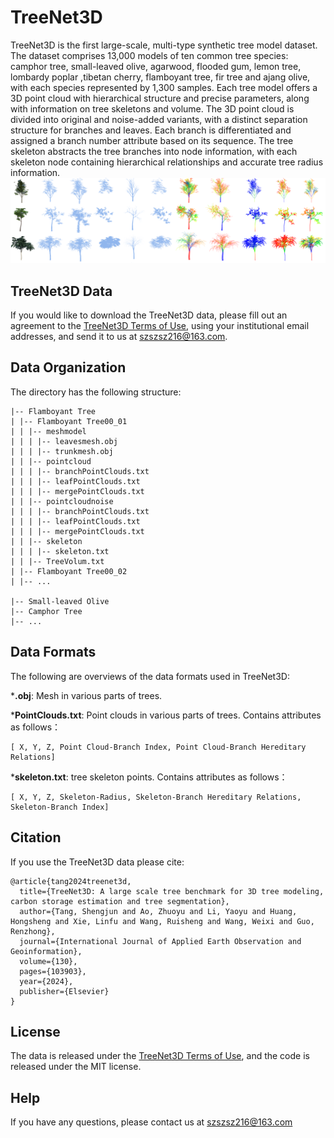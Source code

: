 # TreeNet3D
TreeNet3D is the first large-scale, multi-type synthetic tree model dataset. The dataset comprises 13,000 models of ten common tree species: camphor tree, small-leaved olive,  agarwood, flooded gum, lemon tree, lombardy poplar ,tibetan cherry, flamboyant tree, fir tree and ajang olive, with each species represented by 1,300 samples. Each tree model offers a 3D point cloud with hierarchical structure and precise parameters, along with information on tree skeletons and volume.  The 3D point cloud is divided into original and noise-added variants, with a distinct separation structure for branches and leaves.  Each branch is differentiated and assigned a branch number attribute based on its sequence.  The tree skeleton abstracts the tree branches into node information, with each skeleton node containing hierarchical relationships and accurate tree radius information.  
<img src="/alltrees.png" width="800">

## TreeNet3D Data
If you would like to download the TreeNet3D data, please fill out an agreement to the [TreeNet3D Terms of Use](https://github.com/ao216/TreeNet3D/blob/main/TreeNet3D%20Terms%20of%20Use.pdf), using your institutional email addresses, and send it to us at szszsz216@163.com.

## Data Organization
The directory has the following structure:
```shell
|-- Flamboyant Tree
| |-- Flamboyant Tree00_01
| | |-- meshmodel
| | | |-- leavesmesh.obj
| | | |-- trunkmesh.obj
| | |-- pointcloud
| | | |-- branchPointClouds.txt
| | | |-- leafPointClouds.txt
| | | |-- mergePointClouds.txt
| | |-- pointcloudnoise
| | | |-- branchPointClouds.txt
| | | |-- leafPointClouds.txt
| | | |-- mergePointClouds.txt
| | |-- skeleton
| | | |-- skeleton.txt
| | |-- TreeVolum.txt
| |-- Flamboyant Tree00_02
| |-- ...

|-- Small-leaved Olive
|-- Camphor Tree
|-- ...
```
## Data Formats
The following are overviews of the data formats used in TreeNet3D:

***.obj**: Mesh in various parts of trees.

***PointClouds.txt**: Point clouds in various parts of trees. Contains attributes as follows：
```shell
[ X, Y, Z, Point Cloud-Branch Index, Point Cloud-Branch Hereditary Relations]
```
***skeleton.txt**: tree skeleton points. Contains attributes as follows：
```shell
[ X, Y, Z, Skeleton-Radius, Skeleton-Branch Hereditary Relations, Skeleton-Branch Index]
```
## Citation
If you use the TreeNet3D data please cite:
```shell
@article{tang2024treenet3d,
  title={TreeNet3D: A large scale tree benchmark for 3D tree modeling, carbon storage estimation and tree segmentation},
  author={Tang, Shengjun and Ao, Zhuoyu and Li, Yaoyu and Huang, Hongsheng and Xie, Linfu and Wang, Ruisheng and Wang, Weixi and Guo, Renzhong},
  journal={International Journal of Applied Earth Observation and Geoinformation},
  volume={130},
  pages={103903},
  year={2024},
  publisher={Elsevier}
}
```
## License
The data is released under the [TreeNet3D Terms of Use](https://github.com/ao216/TreeNet3D/blob/main/TreeNet3D%20Terms%20of%20Use.pdf), and the code is released under the MIT license.

## Help
If you have any questions, please contact us at szszsz216@163.com


